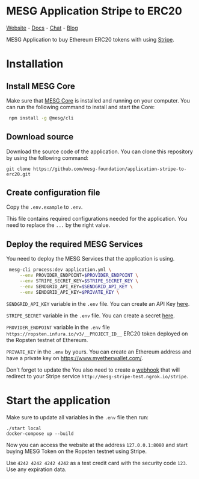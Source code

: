 # MESG Application Stripe to ERC20

[Website](https://mesg.com/) - [Docs](https://docs.mesg.com/) - [Chat](https://discordapp.com/invite/SaZ5HcE) - [Blog](https://medium.com/mesg)

MESG Application to buy Ethereum ERC20 tokens with using [Stripe](https://stripe.com/).

# Installation

## Install MESG Core

Make sure that [MESG Core](https://github.com/mesg-foundation/core) is installed and running on your computer.
You can run the following command to install and start the Core:

```bash
 npm install -g @mesg/cli
```

## Download source

Download the source code of the application. You can clone this repository by using the following command:

```
git clone https://github.com/mesg-foundation/application-stripe-to-erc20.git
```

## Create configuration file

Copy the `.env.example` to `.env`.

This file contains required configurations needed for the application.
You need to replace the `...` by the right value.

## Deploy the required MESG Services

You need to deploy the MESG Services that the application is using.

```bash
 mesg-cli process:dev application.yml \
     --env PROVIDER_ENDPOINT=$PROVIDER_ENDPOINT \
     --env STRIPE_SECRET_KEY=$STRIPE_SECRET_KEY \
     --env SENDGRID_API_KEY=$SENDGRID_API_KEY \
     --env SENDGRID_API_KEY=$PRIVATE_KEY \
```

`SENDGRID_API_KEY` variable in the `.env` file. You can create an API Key [here](https://app.sendgrid.com/settings/api_keys).

`STRIPE_SECRET` variable in the `.env` file. You can create a secret [here](https://dashboard.stripe.com/account/apikeys).

`PROVIDER_ENDPOINT` variable in the `.env` file `https://ropsten.infura.io/v3/__PROJECT_ID__` ERC20 token deployed on the Ropsten testnet of Ethereum.

`PRIVATE_KEY` in the `.env` by yours. You can create an Ethereum address and have a private key on https://www.myetherwallet.com/.

Don't forget to update the
You also need to create a [webhook](https://dashboard.stripe.com/account/webhooks) that will redirect to your Stripe service `http://mesg-stripe-test.ngrok.io/stripe`.

# Start the application

Make sure to update all variables in the `.env` file then run:

```
./start local
docker-compose up --build
```

Now you can access the website at the address `127.0.0.1:8080` and start buying MESG Token on the Ropsten testnet using Stripe.

Use `4242 4242 4242 4242` as a test credit card with the security code `123`. Use any expiration data.
